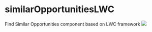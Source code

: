 # similarOpportunitiesLWC
Find Similar Opportunities component based on LWC framework
![](similaropp.gif)